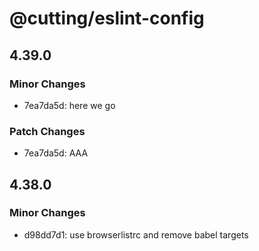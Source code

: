 # @cutting/eslint-config

## 4.39.0

### Minor Changes

- 7ea7da5d: here we go

### Patch Changes

- 7ea7da5d: AAA

## 4.38.0

### Minor Changes

- d98dd7d1: use browserlistrc and remove babel targets

